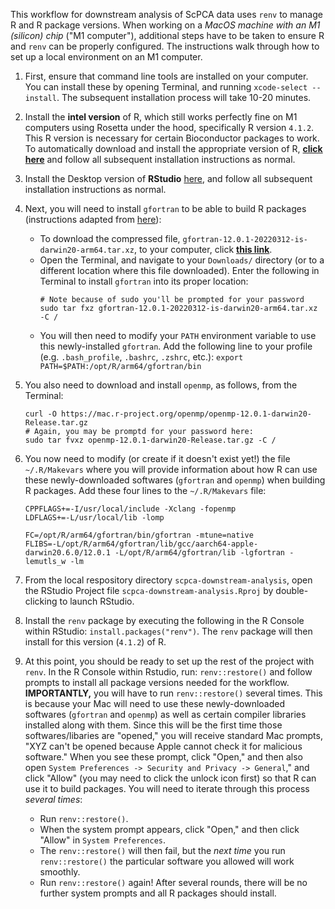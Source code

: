 This workflow for downstream analysis of ScPCA data uses `renv` to manage R and R package versions.
When working on a _MacOS machine with an M1 (silicon) chip_ ("M1 computer"), additional steps have to be taken to ensure R and `renv` can be properly configured. 
The instructions walk through how to set up a local environment on an M1 computer.


1. First, ensure that command line tools are installed on your computer. 
You can install these by opening Terminal, and running `xcode-select --install`. 
The subsequent installation process will take 10-20 minutes.

2. Install the **intel version** of R, which still works perfectly fine on M1 computers using Rosetta under the hood, specifically R version `4.1.2`. 
This R version is necessary for certain Bioconductor packages to work.
To automatically download and install the appropriate version of R, [**click here**](https://cran.r-project.org/bin/macosx/base/R-4.1.2.pkg) and follow all subsequent installation instructions as normal.

3. Install the Desktop version of **RStudio** [here](https://www.rstudio.com/products/rstudio/download/#download), and follow all subsequent installation instructions as normal.

4. Next, you will need to install `gfortran` to be able to build R packages (instructions adapted from [here](https://mac.r-project.org/tools/)):
    * To download the compressed file, `gfortran-12.0.1-20220312-is-darwin20-arm64.tar.xz`,  to your computer, click [**this link**](https://mac.r-project.org/tools/gfortran-12.0.1-20220312-is-darwin20-arm64.tar.xz). 
    * Open the Terminal, and navigate to your `Downloads/` directory (or to a different location where this file downloaded). Enter the following in Terminal to install `gfortran` into its proper location:
        ```
        # Note because of sudo you'll be prompted for your password
        sudo tar fxz gfortran-12.0.1-20220312-is-darwin20-arm64.tar.xz -C /
        ```
    * You will then need to modify your `PATH` environment variable to use this newly-installed `gfortran`. Add the following line to your profile (e.g. `.bash_profile`, `.bashrc`, `.zshrc`, etc.):
            ```
            export PATH=$PATH:/opt/R/arm64/gfortran/bin
            ```
5. You also need to download and install `openmp`, as follows, from the Terminal:
    ```
    curl -O https://mac.r-project.org/openmp/openmp-12.0.1-darwin20-Release.tar.gz
    # Again, you may be promptd for your password here:
    sudo tar fvxz openmp-12.0.1-darwin20-Release.tar.gz -C /
    ```

6. You now need to modify (or create if it doesn't exist yet!) the file `~/.R/Makevars` where you will provide information about how R can use these newly-downloaded softwares (`gfortran` and `openmp`) when building R packages.
Add these four lines to the `~/.R/Makevars` file:
    ```
    CPPFLAGS+=-I/usr/local/include -Xclang -fopenmp
    LDFLAGS+=-L/usr/local/lib -lomp

    FC=/opt/R/arm64/gfortran/bin/gfortran -mtune=native
    FLIBS=-L/opt/R/arm64/gfortran/lib/gcc/aarch64-apple-darwin20.6.0/12.0.1 -L/opt/R/arm64/gfortran/lib -lgfortran -lemutls_w -lm
    ```

7. From the local respository directory `scpca-downstream-analysis`, open the RStudio Project file `scpca-downstream-analysis.Rproj` by double-clicking to launch RStudio.

8. Install the `renv` package by executing the following in the R Console within RStudio: `install.packages("renv")`. 
The `renv` package will then install for this version (`4.1.2`) of R.

9. At this point, you should be ready to set up the rest of the project with `renv`. 
In the R Console within Rstudio, run: `renv::restore()` and follow prompts to install all package versions needed for the workflow.
**IMPORTANTLY,** you will have to run `renv::restore()` several times.
This is because your Mac will need to use these newly-downloaded softwares (`gfortran` and `openmp`) as well as certain compiler libraries installed along with them.
Since this will be the first time those softwares/libaries are "opened," you will receive standard Mac prompts, "XYZ can't be opened because Apple cannot check it for malicious software."
When you see these prompt, click "Open," and then also open `System Preferences -> Security and Privacy -> General`," and click "Allow" (you may need to click the unlock icon first) so that R can use it to build packages.
You will need to iterate through this process *several times*: 
    * Run `renv::restore()`.
    * When the system prompt appears, click "Open," and then click "Allow" in `System Preferences`.
    * The `renv::restore()` will then fail, but the _next time_ you run `renv::restore()` the particular software you allowed will work smoothly.
    * Run `renv::restore()` again!
After several rounds, there will be no further system prompts and all R packages should install.

